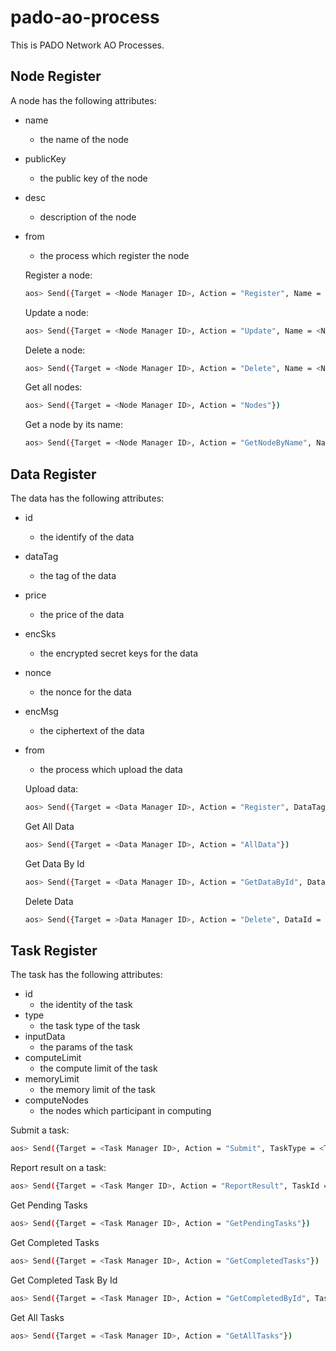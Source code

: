 # pado-ao-process
This is PADO Network AO Processes.

## Node Register
A node has the following attributes:
- name
  * the name of the node
- publicKey
  * the public key of the node
- desc
  * description of the node
- from
  * the process which register the node

  Register a node:
  ```bash
  aos> Send({Target = <Node Manager ID>, Action = "Register", Name = <Name>, Data = <Public Key>, Desc = <Desc>})
  ```

  Update a node:
  ```bash
  aos> Send({Target = <Node Manager ID>, Action = "Update", Name = <Name>, Data = <Public Key>, Desc = <Desc>})
  ```

  Delete a node:
  ```bash
  aos> Send({Target = <Node Manager ID>, Action = "Delete", Name = <Name>})
  ```  

  Get all nodes:
  ```bash
  aos> Send({Target = <Node Manager ID>, Action = "Nodes"})
  ```
  
  Get a node by its name:
  ```bash
  aos> Send({Target = <Node Manager ID>, Action = "GetNodeByName", Name = <Name>})
  ```     

## Data Register
The data has the following attributes:
- id
  * the identify of the data
- dataTag
  * the tag of the data
- price
  * the price of the data
- encSks
  * the encrypted secret keys for the data  
- nonce
  * the nonce for the data
- encMsg
  * the ciphertext of the data
- from
  * the process which upload the data

  Upload data:
  ```bash
  aos> Send({Target = <Data Manager ID>, Action = "Register", DataTag = <Data Tag>, Price = <Price>, Data = <EncSks>, Nonce = <Nonce>, EncMsg = <EncMsg>})
  ``` 

  Get All Data
  ```bash
  aos> Send({Target = <Data Manager ID>, Action = "AllData"})
  ```

  Get Data By Id
  ```bash
  aos> Send({Target = <Data Manager ID>, Action = "GetDataById", DataId = <Data ID>})
  ```

  Delete Data
  ```bash
  aos> Send({Target = >Data Manager ID>, Action = "Delete", DataId = <Data ID>})
  ```

## Task Register
The task has the following attributes:
 - id
   * the identity of the task
 - type
   * the task type of the task
 - inputData
   * the params of the task
 - computeLimit
   * the compute limit of the task
 - memoryLimit
   * the memory limit of the task
 - computeNodes
   * the nodes which participant in computing
   
  Submit a task:
  ```bash
  aos> Send({Target = <Task Manager ID>, Action = "Submit", TaskType = <TaskType>, Data = <InputData>, ComputeLimit = <ComputeLimit>, MemoryLimit = <MemoryLimit>, ComputeNodes = <ComputeNodes>})
  ```
  
  Report result on a task:
  ```bash
  aos> Send({Target = <Task Manger ID>, Action = "ReportResult", TaskId = <TaskID>, NodeName = <NodeName>})
  ```
  
  Get Pending Tasks
  ```bash
  aos> Send({Target = <Task Manager ID>, Action = "GetPendingTasks"})
  ```
  
  Get Completed Tasks
  ```bash
  aos> Send({Target = <Task Manager ID>, Action = "GetCompletedTasks"})
  ```
  
  Get Completed Task By Id
  ```bash
  aos> Send({Target = <Task Manager ID>, Action = "GetCompletedById", TaskId = <TaskId>})
  ```
  
  Get All Tasks
  ```bash
  aos> Send({Target = <Task Manager ID>, Action = "GetAllTasks"})
  ``` 
